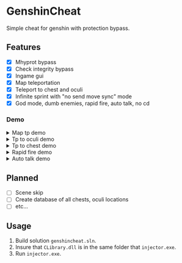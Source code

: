 # GenshinCheat
Simple cheat for genshin with protection bypass.

## Features
- [X] Mhyprot bypass
- [X] Check integrity bypass
- [X] Ingame gui
- [X] Map teleportation
- [X] Teleport to chest and oculi
- [X] Infinite sprint with "no send move sync" mode
- [X] God mode, dumb enemies, rapid fire, auto talk, no cd

### Demo
<details>
  <summary>Map tp demo</summary>
  <img src="https://github.com/CallowBlack/gif-demos/blob/main/genshin-cheat/map-teleport-demo.gif"/>
</details>

<details>
  <summary>Tp to oculi demo</summary>
  <img src="https://github.com/CallowBlack/gif-demos/blob/main/genshin-cheat/oculi-teleport-demo.gif"/>
</details>

<details>
  <summary>Tp to chest demo</summary>
  <img src="https://github.com/CallowBlack/gif-demos/blob/main/genshin-cheat/chest-teleport-demo.gif"/>
</details>

<details>
  <summary>Rapid fire demo</summary>
  <img src="https://github.com/CallowBlack/gif-demos/blob/main/genshin-cheat/rapid-fire-demo.gif"/>
</details>

<details>
  <summary>Auto talk demo</summary>
  <img src="https://github.com/CallowBlack/gif-demos/blob/main/genshin-cheat/auto-talk-demo.gif"/>
</details>

## Planned
- [ ] Scene skip
- [ ] Create database of all chests, oculi locations
- [ ] etc...

## Usage

1. Build solution `genshincheat.sln`.
2. Insure that `CLibrary.dll` is in the same folder that `injector.exe`.
3. Run `injector.exe`.
